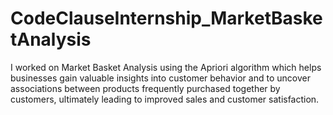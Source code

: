 # CodeClauseInternship_MarketBasketAnalysis
I worked on Market Basket Analysis using the Apriori algorithm which helps businesses gain valuable insights into customer behavior and to uncover associations between products frequently purchased together by customers, ultimately leading to improved sales and customer satisfaction.
